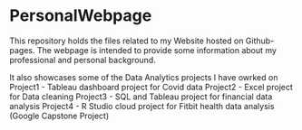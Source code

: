 # PersonalWebpage
This repository holds the files related to my Website hosted on Github-pages.
The webpage is intended to provide some information about my professional and personal background.

It also showcases some of the Data Analytics projects I have owrked on
Project1 - Tableau dashboard project for Covid data
Project2 - Excel project for Data cleaning
Project3 - SQL and Tableau project for financial data analysis
Project4 - R Studio cloud project for Fitbit health data analysis (Google Capstone Project)
